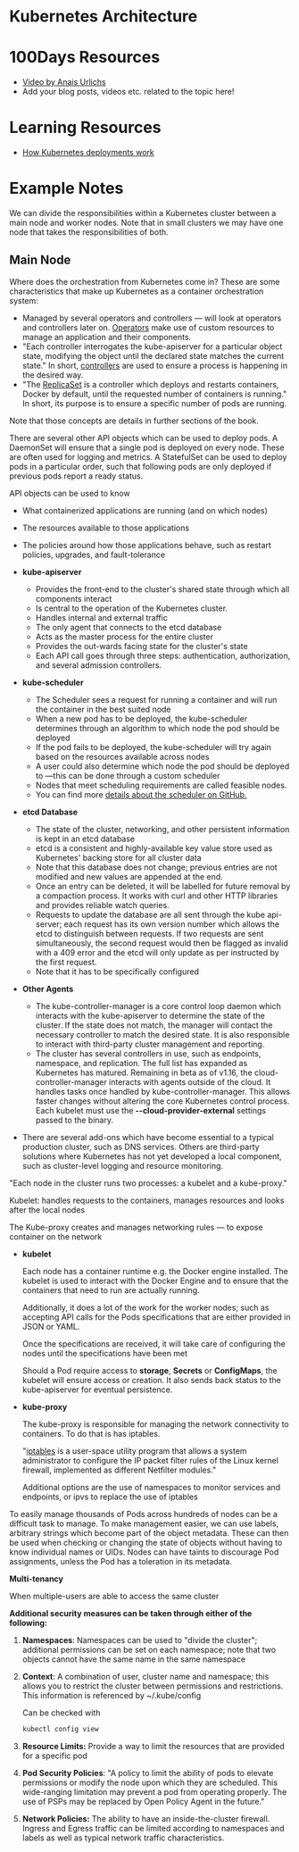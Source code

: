 # Kubernetes Architecture

# 100Days Resources
- [Video by Anais Urlichs](https://youtu.be/oqWgMc9yYcc)
- Add your blog posts, videos etc. related to the topic here!

# Learning Resources
- [How Kubernetes deployments work](https://youtu.be/mNK14yXIZF4)

# Example Notes

We can divide the responsibilities within a Kubernetes cluster between a main node and worker nodes. Note that in small clusters we may have one node that takes the responsibilities of both.

## Main Node

Where does the orchestration from Kubernetes come in? These are some characteristics that make up Kubernetes as a container orchestration system:

- Managed by several operators and controllers — will look at operators and controllers later on. [Operators](https://kubernetes.io/docs/concepts/extend-kubernetes/operator/) make use of custom resources to manage an application and their components.
- "Each controller interrogates the kube-apiserver for a particular object state, modifying the object until the declared state matches the current state." In short, [controllers](https://kubernetes.io/docs/concepts/architecture/controller/) are used to ensure a process is happening in the desired way.
- "The [ReplicaSet](https://kubernetes.io/docs/concepts/workloads/controllers/replicaset/) is a controller which deploys and restarts containers, Docker by default, until the requested number of containers is running." In short, its purpose is to ensure a specific number of pods are running.

Note that those concepts are details in further sections of the book.

There are several other API objects which can be used to deploy pods. A DaemonSet will ensure that a single pod is deployed on every node. These are often used for logging and metrics. A StatefulSet can be used to deploy pods in a particular order, such that following pods are only deployed if previous pods report a ready status.

API objects can be used to know

- What containerized applications are running (and on which nodes)
- The resources available to those applications
- The policies around how those applications behave, such as restart policies, upgrades, and fault-tolerance

- **kube-apiserver**
    - Provides the front-end to the cluster's shared state through which all components interact
    - Is central to the operation of the Kubernetes cluster.
    - Handles internal and external traffic
    - The only agent that connects to the etcd database
    - Acts as the master process for the entire cluster
    - Provides the out-wards facing state for the cluster's state
    - Each API call goes through three steps: 
    authentication, authorization, and several admission controllers.
- **kube-scheduler**
    - The Scheduler sees a request for running a container and will run the container in the best suited node
    - When a new pod has to be deployed, the kube-scheduler determines through an algorithm to which node the pod should be deployed
    - If the pod fails to be deployed, the kube-scheduler will try again based on the resources available across nodes
    - A user could also determine which node the pod should be deployed to —this can be done through a custom scheduler
    - Nodes that meet scheduling requirements are called feasible nodes.
    - You can find more [details about the scheduler on GitHub.](https://github.com/kubernetes/kubernetes/blob/master/pkg/scheduler/scheduler.go)
- **etcd Database**
    - The state of the cluster, networking, and other persistent information is kept in an etcd database
    - etcd is a consistent and highly-available key value store used as Kubernetes' backing store for all cluster data
    - Note that this database does not change; previous entries are not modified and new values are appended at the end.
    - Once an entry can be deleted, it will be labelled for future removal by a compaction process. It works with curl and other HTTP libraries and provides reliable watch queries.
    - Requests to update the database are all sent through the kube api-server; each request has its own version number which allows the etcd to distinguish between requests. If two requests are sent simultaneously, the second request would then be flagged as invalid with a 409 error and the etcd will only update as per instructed by the first request.
    - Note that it has to be specifically configured
- **Other Agents**
    - The kube-controller-manager is a core control loop daemon which 
    interacts with the kube-apiserver to determine the state of the cluster.
     If the state does not match, the manager will contact the necessary 
    controller to match the desired state. 
    It is also responsible to interact with third-party cluster management and reporting.
    - The cluster has several controllers in 
    use, such as endpoints, namespace, and replication. The full list has 
    expanded as Kubernetes has matured. Remaining in beta as of 
    v1.16, the cloud-controller-manager interacts with agents outside of the
     cloud. It handles tasks once handled by kube-controller-manager. This 
    allows faster changes without altering the core Kubernetes control 
    process. Each kubelet must use the **--cloud-provider-external** settings passed to the binary.
- There are several add-ons which have become essential to a typical 
production cluster, such as DNS services. Others are third-party 
solutions where Kubernetes has not yet developed a local component, such
 as cluster-level logging and resource monitoring.

"Each node in the cluster runs two processes: a kubelet and a kube-proxy."

Kubelet: handles requests to the containers, manages resources and looks after the local nodes

The Kube-proxy creates and manages networking rules — to expose container on the network

- **kubelet**

    Each node has a container runtime e.g. the Docker engine installed. The kubelet is used to interact with the Docker Engine and to ensure that the containers that need to run are actually running.

    Additionally, it does a lot of the work for the worker nodes; such as accepting API calls for the Pods specifications that are either provided in JSON or YAML. 

    Once the specifications are received, it will take care of configuring the nodes until the specifications have been met

    Should a Pod require access to **storage**, **Secrets** or **ConfigMaps**, the kubelet will ensure access or creation. It also sends back status to the kube-apiserver for eventual persistence.

- **kube-proxy**

    The kube-proxy is responsible for managing the network connectivity to containers. To do that is has iptables. 

    "[iptables](https://en.wikipedia.org/wiki/Iptables) is a user-space utility program that allows a system administrator to configure the IP packet filter rules of the Linux kernel firewall, implemented as different Netfilter modules."

    Additional options are the use of namespaces to monitor services and endpoints, or ipvs to replace the use of iptables

To easily manage thousands of Pods across hundreds of nodes can be a difficult task to manage. To make management easier, we can use labels, arbitrary strings which become part of the object metadata. These can then be used when checking or changing the state of objects without having to know individual names or UIDs. Nodes can have taints to discourage Pod assignments, unless the Pod has a toleration in its metadata.

**Multi-tenancy**

When multiple-users are able to access the same cluster

**Additional security measures can be taken through either of the following:**

1. **Namespaces**: Namespaces can be used to "divide the cluster"; additional permissions can be set on each namespace; note that two objects cannot have the same name in the same namespace
2. **Context**: A combination of user, cluster name and namespace; this allows you to restrict the cluster between permissions and restrictions. This information is referenced by ~/.kube/config

    Can be checked with

    ```jsx
    kubectl config view
    ```

3. **Resource Limits:** Provide a way to limit the resources that are provided for a specific pod
4. **Pod Security Policies**: "A policy to limit the ability of pods to elevate permissions or modify the node upon which they are scheduled. This wide-ranging limitation may prevent a pod from operating properly. The use of PSPs may be replaced by Open Policy Agent in the future."
5. **Network Policies:** The ability to have an inside-the-cluster firewall. 
Ingress and Egress traffic can be limited according to namespaces and labels as well as typical network traffic characteristics.
